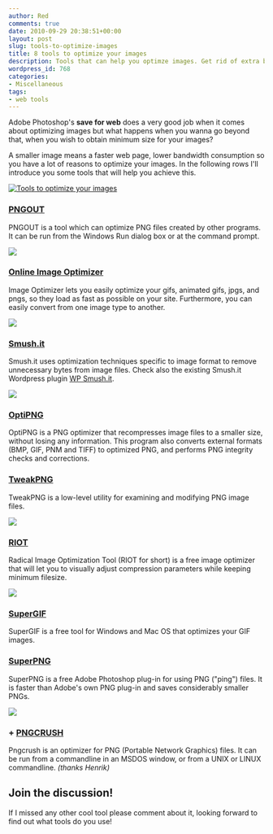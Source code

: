 ```yaml
---
author: Red
comments: true
date: 2010-09-29 20:38:51+00:00
layout: post
slug: tools-to-optimize-images
title: 8 tools to optimize your images
description: Tools that can help you optimze images. Get rid of extra bytes and make your site faster!
wordpress_id: 768
categories:
- Miscellaneous
tags:
- web tools
---
```


Adobe Photoshop's **save for web** does a very good job when it comes about optimizing images but what happens when you wanna go beyond that, when you wish to obtain minimum size for your images?

A smaller image means a faster web page, lower bandwidth consumption so you have a lot of reasons to optimize your images. In the following rows I'll introduce you some tools that will help you achieve this.

[![Tools to optimize your images](http://www.red-team-design.com/wp-content/uploads/2010/09/riot-png-optimizer.png)](http://www.red-team-design.com/tools-to-optimize-images/) 

<!-- more -->

### [PNGOUT](http://www.advsys.net/ken/util/pngout.htm)

PNGOUT is a tool which can optimize PNG files created by other programs. It can be run from the Windows Run dialog box or at the command prompt. 

![](http://www.red-team-design.com/wp-content/uploads/2010/09/pngout.png)

### [Online Image Optimizer](http://tools.dynamicdrive.com/imageoptimizer/)

Image Optimizer lets you easily optimize your gifs, animated gifs, jpgs, and pngs, so they load as fast as possible on your site. Furthermore, you can easily convert from one image type to another. 

![](http://www.red-team-design.com/wp-content/uploads/2010/09/online-image-optimizer.png)

### [Smush.it](http://developer.yahoo.com/yslow/smushit/)

Smush.it uses optimization techniques specific to image format to remove unnecessary bytes from image files. Check also the existing Smush.it Wordpress plugin [WP Smush.it](http://wordpress.org/extend/plugins/wp-smushit/).

![](http://www.red-team-design.com/wp-content/uploads/2010/09/smush-it.png)

### [OptiPNG](http://optipng.sourceforge.net/)

OptiPNG is a PNG optimizer that recompresses image files to a smaller size, without losing any information. This program also converts external formats (BMP, GIF, PNM and TIFF) to optimized PNG, and performs PNG integrity checks and corrections. 

### [TweakPNG](http://entropymine.com/jason/tweakpng/)

TweakPNG is a low-level utility for examining and modifying PNG image files.

![](http://www.red-team-design.com/wp-content/uploads/2010/09/tweakpng.png)

### [RIOT](http://luci.criosweb.ro/riot/)

Radical Image Optimization Tool (RIOT for short) is a free image optimizer that will let you to visually adjust compression parameters while keeping minimum filesize.

![](http://www.red-team-design.com/wp-content/uploads/2010/09/riot-png-optimizer.png)

### [SuperGIF](http://www.boxtopsoft.com/supergif.html)

SuperGIF is a free tool for Windows and Mac OS that optimizes your GIF images.

### [SuperPNG ](http://www.fnordware.com/superpng/)

SuperPNG is a free Adobe Photoshop plug-in for using PNG ("ping") files. It is faster than Adobe's own PNG plug-in and saves considerably smaller PNGs.

![](http://www.red-team-design.com/wp-content/uploads/2010/09/super-png.png)

### + [PNGCRUSH](http://pmt.sourceforge.net/pngcrush/)

Pngcrush is an optimizer for PNG (Portable Network Graphics) files. It can be run from a commandline in an MSDOS window, or from a UNIX or LINUX commandline. _(thanks Henrik)_

## Join the discussion!

If I missed any other cool tool please comment about it, looking forward to find out what tools do you use!